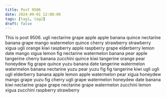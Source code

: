```yaml
---
title: Post 9506
date: 2024-09-01 12:00:00
tags: [tag1, tag2]
draft: false
---
```

This is post 9506.
ugli
nectarine
grape
apple
apple
banana
quince
nectarine
banana
grape
mango
watermelon
quince
cherry
strawberry
strawberry
xigua
ugli
orange
kiwi
raspberry
apple
raspberry
grape
elderberry
lemon
date
mango
xigua
lemon
fig
nectarine
watermelon
banana
pear
apple
tangerine
cherry
banana
zucchini
quince
kiwi
tangerine
orange
pear
honeydew
fig
grape
quince
yuzu
banana
date
tangerine
watermelon
watermelon
banana
nectarine
yuzu
pear
yuzu
fig
fig
tangerine
kiwi
ugli
ugli
ugli
elderberry
banana
apple
lemon
apple
watermelon
pear
xigua
honeydew
mango
grape
yuzu
fig
cherry
ugli
grape
watermelon
honeydew
date
banana
kiwi
nectarine
grape
grape
nectarine
grape
watermelon
zucchini
lemon
xigua
zucchini
raspberry
strawberry
